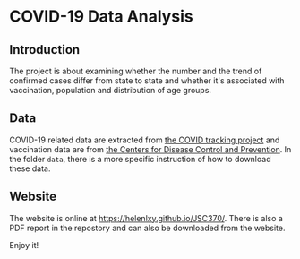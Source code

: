 # COVID-19 Data Analysis

## Introduction

The project is about examining whether the number and the trend of confirmed cases differ from state to state and whether it's associated with vaccination, population and distribution of age groups. 

## Data

COVID-19 related data are extracted from [the COVID tracking project](https://covidtracking.com/) and vaccination data are from [the Centers for Disease Control and Prevention](https://data.cdc.gov/Vaccinations/COVID-19-Vaccinations-in-the-United-States-Jurisdi/unsk-b7fc). In the folder `data`, there is a more specific instruction of how to download these data.

## Website 
The website is online at https://helenlxy.github.io/JSC370/. There is also a PDF report in the repostory and can also be downloaded from the website.

Enjoy it!
